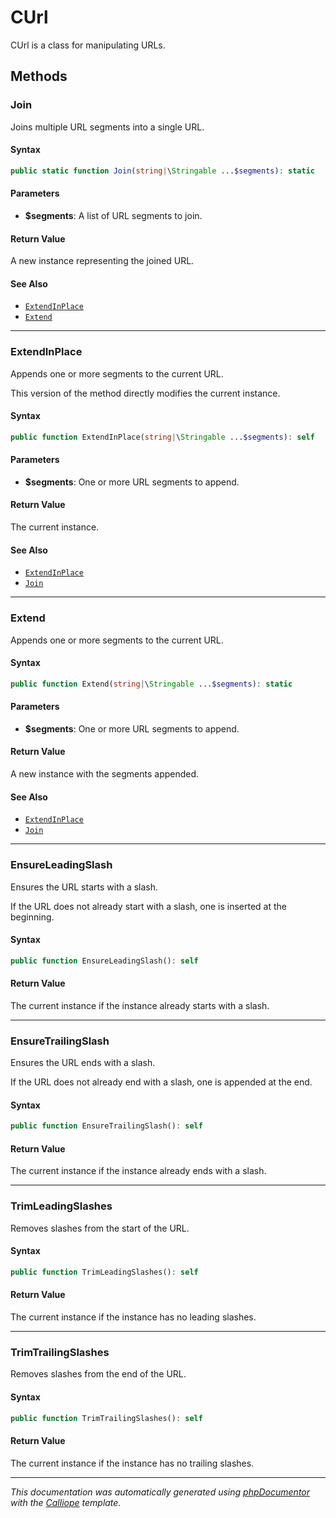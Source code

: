 # CUrl

CUrl is a class for manipulating URLs.

## Methods

### Join

Joins multiple URL segments into a single URL.

#### Syntax

```php
public static function Join(string|\Stringable ...$segments): static
```

#### Parameters

- **$segments**: A list of URL segments to join.

#### Return Value

A new instance representing the joined URL.

#### See Also

- [`ExtendInPlace`](#ExtendInPlace)
- [`Extend`](#Extend)

---

### ExtendInPlace

Appends one or more segments to the current URL.

This version of the method directly modifies the current instance.

#### Syntax

```php
public function ExtendInPlace(string|\Stringable ...$segments): self
```

#### Parameters

- **$segments**: One or more URL segments to append.

#### Return Value

The current instance.

#### See Also

- [`ExtendInPlace`](#ExtendInPlace)
- [`Join`](#Join)

---

### Extend

Appends one or more segments to the current URL.

#### Syntax

```php
public function Extend(string|\Stringable ...$segments): static
```

#### Parameters

- **$segments**: One or more URL segments to append.

#### Return Value

A new instance with the segments appended.

#### See Also

- [`ExtendInPlace`](#ExtendInPlace)
- [`Join`](#Join)

---

### EnsureLeadingSlash

Ensures the URL starts with a slash.

If the URL does not already start with a slash, one is inserted at the
beginning.

#### Syntax

```php
public function EnsureLeadingSlash(): self
```

#### Return Value

The current instance if the instance already starts with a slash.

---

### EnsureTrailingSlash

Ensures the URL ends with a slash.

If the URL does not already end with a slash, one is appended at the
end.

#### Syntax

```php
public function EnsureTrailingSlash(): self
```

#### Return Value

The current instance if the instance already ends with a slash.

---

### TrimLeadingSlashes

Removes slashes from the start of the URL.

#### Syntax

```php
public function TrimLeadingSlashes(): self
```

#### Return Value

The current instance if the instance has no leading slashes.

---

### TrimTrailingSlashes

Removes slashes from the end of the URL.

#### Syntax

```php
public function TrimTrailingSlashes(): self
```

#### Return Value

The current instance if the instance has no trailing slashes.

---

*This documentation was automatically generated using [phpDocumentor](http://www.phpdoc.org/) with the [Calliope](https://github.com/DaphneWebFramework/Calliope) template.*
